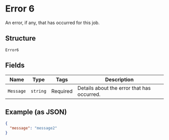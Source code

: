 
# Error 6

An error, if any, that has occurred for this job.

## Structure

`Error6`

## Fields

| Name | Type | Tags | Description |
|  --- | --- | --- | --- |
| `Message` | `string` | Required | Details about the error that has occurred. |

## Example (as JSON)

```json
{
  "message": "message2"
}
```

